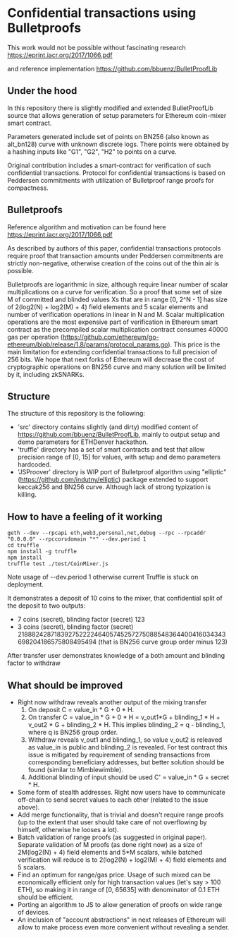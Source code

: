 # Confidential transactions using Bulletproofs

This work would not be possible without fascinating research https://eprint.iacr.org/2017/1066.pdf

and reference implementation https://github.com/bbuenz/BulletProofLib

## Under the hood

In this repository there is slightly modified and extended BulletProofLib source that allows generation of setup parameters for Ethereum coin-mixer smart contract.

Parameters generated include set of points on BN256 (also known as alt_bn128) curve with unknown discrete logs. There points were obtained by a hashing inputs like "G1", "G2", "H2" to points on a curve.

Original contribution includes a smart-contract for verification of such confidential transactions. Protocol for confidential transactions is based on Peddersen commitments with utilization of Bulletproof range proofs for compactness.

## Bulletproofs

Reference algorithm and motivation can be found here https://eprint.iacr.org/2017/1066.pdf

As described by authors of this paper, confidential transactions protocols require proof that transaction amounts under Peddersen commitments are strictly non-negative, otherwise creation of the coins out of the thin air is possible.

Bulletproofs are logarithmic in size, although require linear number of scalar multiplications on a curve for verification. So a proof that some set of size M of committed and blinded values Xs that are in range [0, 2^N - 1] has size of 2(log2(N) + log2(M) + 4) field elements and 5 scalar elements and number of verification operations in linear in N and M. Scalar multiplication operations are the most expensive part of verification in Ethereum smart contract as the precompiled scalar multiplication contract consumes 40000 gas per operation (https://github.com/ethereum/go-ethereum/blob/release/1.8/params/protocol_params.go). This price is the main limitation for extending confidential transactions to full precision of 256 bits. We hope that next forks of Ethereum will decrease the cost of cryptographic operations on BN256 curve and many solution will be limited by it, including zkSNARKs.

## Structure

The structure of this repository is the following:

- 'src' directory contains slightly (and dirty) modified content of https://github.com/bbuenz/BulletProofLib, mainly to output setup and demo parameters for ETHDenver hackathon.
- 'truffle' directory has a set of smart contracts and test that allow precision range of [0, 15] for values, with setup and demo parameters hardcoded.
- 'JSProover' directory is WIP port of Bulletproof algorithm using "elliptic" (https://github.com/indutny/elliptic) package extended to support keccak256 and BN256 curve. Although lack of strong typization is killing.

## How to have a feeling of it working

```
geth --dev --rpcapi eth,web3,personal,net,debug --rpc --rpcaddr "0.0.0.0" --rpccorsdomain "*" --dev.period 1
cd truffle
npm install -g truffle
npm install
truffle test ./test/CoinMixer.js
```
Note usage of --dev.period 1 otherwise current Truffle is stuck on deployment.

It demonstrates a deposit of 10 coins to the mixer, that confidential split of the deposit to two outputs:
- 7 coins (secret), blinding factor (secret) 123
- 3 coins (secret), blinding factor (secret) 21888242871839275222246405745257275088548364400416034343698204186575808495494 (that is BN256 curve group order minus 123)

After transfer user demonstrates knowledge of a both amount and blinding factor to withdraw

## What should be improved
- Right now withdraw reveals another output of the mixing transfer
    1) On deposit C = value_in * G + 0 * H.
    2) On transfer C = value_in * G + 0 * H = v_out1*G + blinding_1 * H + v_out2 * G + blinding_2 * H. This implies blinding_2 = q - blinding_1, where q is BN256 group order.
    3) Withdraw reveals v_out1 and blinding_1, so value v_out2 is releaved as value_in is public and blinding_2 is revealed. For test contract this issue is mitigated by requirement of sending transactions from corresponding beneficiary addresses, but better solution should be found (similar to Mimblewimble).
    4) Additional blinding of input should be used C' = value_in * G + secret * H.
- Some form of stealth addresses. Right now users have to communicate off-chain to send secret values to each other (related to the issue above).
- Add merge functionality, that is trivial and doesn't require range proofs (up to the extent that user should take care of not overflowing by himself, otherwise he looses a lot).
- Batch validation of range proofs (as suggested in original paper). Separate validation of M proofs (as done right now) as a size of 2M(log2(N) + 4) field elements and 5*M scalars, while batched verification will reduce is to 2(log2(N) + log2(M) + 4) field elements and 5 scalars.
- Find an optimum for range/gas price. Usage of such mixed can be economically efficient only for high transaction values (let's say > 100 ETH), so making it in range of [0, 65635] with denominator of 0.1 ETH should be efficient.
- Porting an algorithm to JS to allow generation of proofs on wide range of devices.
- An inclusion of "account abstractions" in next releases of Ethereum will allow to make process even more convenient without revealing a sender.
